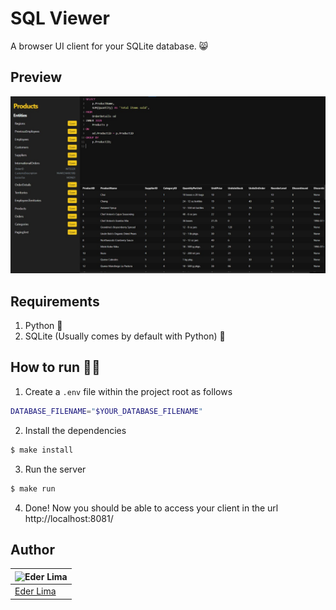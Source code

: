 # SQL Viewer

A browser UI client for your SQLite database. 😸

## Preview

![Client running within the browser](sql_viewer/public/thumbnail.jpeg)

## Requirements

1. Python 🐍
2. SQLite (Usually comes by default with Python) 🎲

## How to run 👨‍💻

1. Create a `.env` file within the project root as follows

```sh
DATABASE_FILENAME="$YOUR_DATABASE_FILENAME"
```

2. Install the dependencies

```sh
$ make install
```

3. Run the server

```sh
$ make run
```

4. Done! Now you should be able to access your client in the url http://localhost:8081/

## Author

| ![Eder Lima](https://github.com/Nxrth-x.png?size=100) |
| ----------------------------------------------------- |
| [Eder Lima](https://github.com/Nxrth-x)               |
